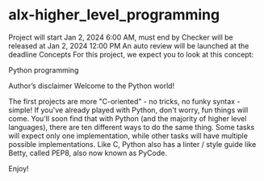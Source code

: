 # alx-higher_level_programming

[By]: Guillaume
[Weight]: 1
Project will start Jan 2, 2024 6:00 AM, must end by 
Checker will be released at Jan 2, 2024 12:00 PM
An auto review will be launched at the deadline
Concepts
For this project, we expect you to look at this concept:

Python programming

Author’s disclaimer
Welcome to the Python world!

The first projects are more "C-oriented" - no tricks, no funky syntax - simple!
If you've already played with Python, don't worry, fun things will come.
You'll soon find that with Python (and the majority of higher level languages), 
there are ten different ways to do the same thing. 
Some tasks will expect only one implementation, 
while other tasks will have multiple possible implementations.
Like C, Python also has a linter / style guide like Betty, 
called PEP8, also now known as PyCode.

Enjoy!
